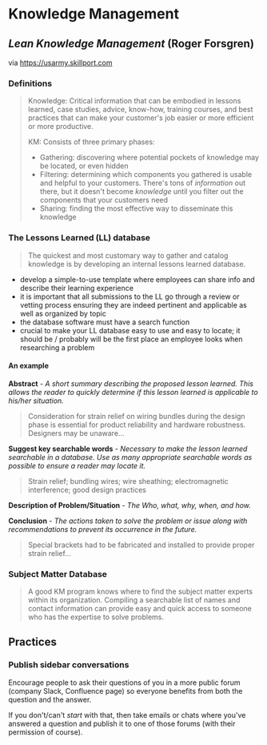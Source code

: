 # Knowledge Management

## _Lean Knowledge Management_ (Roger Forsgren)
via https://usarmy.skillport.com

### Definitions
> Knowledge: Critical information that can be embodied in lessons learned, case studies, advice, 
> know-how, training courses, and best practices that can make your customer's job easier or more 
> efficient or more productive.
> 
> KM: Consists of three primary phases: 
> 	- Gathering: discovering where potential pockets of knowledge may be located, or even hidden
> 	- Filtering: determining which components you gathered is usable and helpful to your 
> 	customers. There's tons of _information_ out there, but it doesn't become _knowledge_ until 
> 	you filter out the components that your customers need 
> 	- Sharing: finding the most effective way to disseminate this knowledge

### The Lessons Learned (LL) database
> The quickest and most customary way to gather and catalog knowledge is by developing an internal 
> lessons learned database.

* develop a simple-to-use template where employees can share info and describe their learning 
experience
* it is important that all submissions to the LL go through a review or vetting process ensuring 
they are indeed pertinent and applicable as well as organized by topic
* the database software must have a search function
* crucial to make your LL database easy to use and easy to locate; it should be / probably will be
the first place an employee looks when researching a problem

#### An example
**Abstract** - _A short summary describing the proposed lesson learned. This allows the reader to
quickly determine if this lesson learned is applicable to his/her situation._
> Consideration for strain relief on wiring bundles during the design phase is essential for 
> product reliability and hardware robustness. Designers may be unaware...

**Suggest key searchable words** - _Necessary to make the lesson learned searchable in a database. 
Use as many appropriate searchable words as possible to ensure a reader may locate it._
> Strain relief; bundling wires; wire sheathing; electromagnetic interference; good design practices

**Description of Problem/Situation** - _The Who, what, why, when, and how._

**Conclusion** - _The actions taken to solve the problem or issue along with recommendations to 
prevent its occurrence in the future._
> Special brackets had to be fabricated and installed to provide proper strain relief...

### Subject Matter Database
> A good KM program knows where to find the subject matter experts within its organization. 
> Compiling a searchable list of names and contact information can provide easy and quick access 
> to someone who has the expertise to solve problems. 

## Practices
### Publish sidebar conversations
Encourage people to ask their questions of you in a more public forum (company
Slack, Confluence page) so everyone benefits from both the question and the 
answer. 

If you don't/can't _start_ with that, then take emails or chats where you've
answered a question and publish it to one of those forums (with their 
permission of course).
